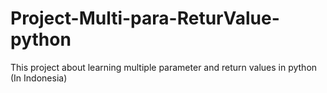 # Project-Multi-para-ReturValue-python
This project about learning multiple parameter and return values in python (In Indonesia)
